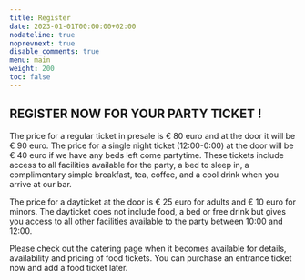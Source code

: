 ```yaml
---
title: Register
date: 2023-01-01T00:00:00+02:00
nodateline: true
noprevnext: true
disable_comments: true
menu: main
weight: 200
toc: false
---
```


## REGISTER NOW FOR YOUR PARTY TICKET !

The price for a regular ticket in presale is € 80 euro and at the door it will be € 90 euro.
The price for a single night ticket (12:00-0:00) at the door will be € 40 euro if we have any beds left come partytime.
These tickets include access to all facilities available for the party, a bed to sleep in, a complimentary simple breakfast, tea, coffee, and a cool drink when you arrive at our bar.

The price for a dayticket at the door is € 25 euro for adults and € 10 euro for minors. The dayticket does not include food, a bed or free drink but gives you access to all other facilities available to the party between 10:00 and 12:00.

Please check out the catering page when it becomes available for details, availability and pricing of food tickets. You can purchase an entrance ticket now and add a food ticket later.